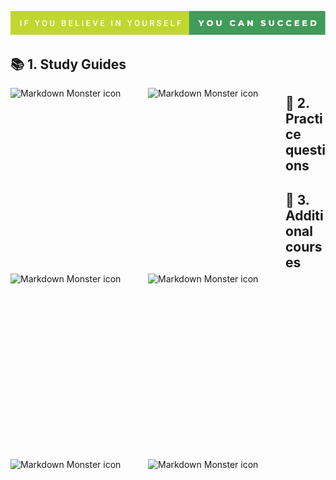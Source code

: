 ![believe-in-yourself](https://raw.githubusercontent.com/RascarKapHack/RascarKapHack/37dd31f736dc4c91a8eaa813f7826a39fbe0dad8/img/if-you-believe-in-yourself-you-can-succeed.svg?style=centerme)

## 📚 1. Study Guides

<p float="left">
    <a href="https://github.com/RascarKapHack/Doc/blob/main/1.%20Study%20guide/1.%20Official%20study%20guide%20-%20Ninth%20Edition.epub">
        <img src="https://images-na.ssl-images-amazon.com/images/I/81tzCSVZrKL.jpg"
            alt="Markdown Monster icon"
            style="float: left; margin-right: 10px;"
            width="210px"
            height="297px"/>
    </a>
    <a href="https://github.com/RascarKapHack/Doc/blob/main/1.%20Study%20guide/CISSP%20All%20in%20One%20Exam%20Guide%20-%208th%20Edition.pdf">
        <img src="https://pictures.abebooks.com/isbn/9781260142655-fr.jpg"
            alt="Markdown Monster icon"
            style="float: left; margin-right: 10px;"
            width="210x"
            height="297px"/>
    </a>
    <a href="https://github.com/RascarKapHack/Doc/blob/main/1.%20Study%20guide/CISSP%20in%2021%20days%20-%20Second%20Edition.pdf">
        <img src="https://images-na.ssl-images-amazon.com/images/I/51tqaNkGpnL._SX404_BO1,204,203,200_.jpg"
            alt="Markdown Monster icon"
            style="float: left; margin-right: 10px;"
            width="210x"
            height="297px"/>
    </a>
</p>

## 📝 2. Practice questions


<p float="left">
    <a href="https://github.com/RascarKapHack/Doc/blob/main/2.%20Practice%20questions/Official%20Practice%20Tests%20-%20Third%20Edition.pdf">
    <img src="https://media.wiley.com/product_data/coverImage300/37/11197876/1119787637.jpg"
        alt="Markdown Monster icon"
        style="float: left; margin-right: 10px;"
        width="210px"
        height="297px"/> 
    </a>
    <a href="https://github.com/RascarKapHack/Doc/blob/main/2.%20Practice%20questions/Cissp%20practice%20exams%20-%20Fifth%20Edition.pdf">
    <img src="https://d1w7fb2mkkr3kw.cloudfront.net/assets/images/book/lrg/9781/2601/9781260142679.jpg"
        alt="Markdown Monster icon"
        style="float: left; margin-right: 10px;"
        width="210x"
        height="297px"/>
    </a>
</p>

## 📖 3. Additional courses
<p float="left">
    <a href="https://github.com/RascarKapHack/Doc/blob/main/3.%20Additional%20courses/Official%20ISC2%20guide%20to%20the%20cissp%20CBK%20-%20Fourth%20Edition%20-%202015.pdf">
    <img src="https://images-eu.ssl-images-amazon.com/images/I/41uq6ImdYzL._SY264_BO1,204,203,200_QL40_ML2_.jpg"
        alt="Markdown Monster icon"
        style="float: left; margin-right: 10px;"
        width="210px"
        height="297px"/>
    </a>
</p>
